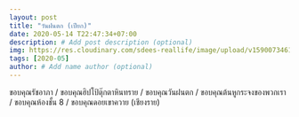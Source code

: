 ```yaml
---
layout: post
title: "วันฝนตก (เปียก)"
date: 2020-05-14 T22:47:34+07:00
description: # Add post description (optional)
img: https://res.cloudinary.com/sdees-reallife/image/upload/v1590073461/1495872002826.jpg # Add image post (optional)
tags: [2020-05]
author: # Add name author (optional)
---
```

ขอบคุณรัชอาภา / ขอบคุณฮิปโป้ตุ๊กตาหินทราย / ขอบคุณวันฝนตก / ขอบคุณต้นหูกระจงของพวกเรา / ขอบคุณห้องชั้น 8 / ขอบคุณดอยเขาควาย (เชียงราย)

<i class="fa fa-child" style="color:plum"></i>
